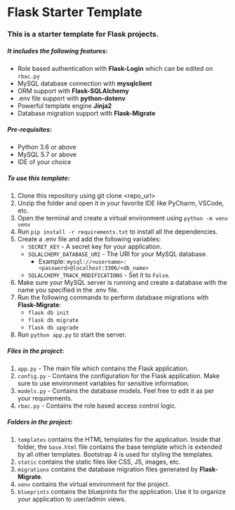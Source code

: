 # Flask Starter Template

### This is a starter template for Flask projects.
##### It includes the following features:
 + Role based authentication with __Flask-Login__ which can be edited on ```rbac.py```
 + MySQL database connection with __mysqlclient__
 + ORM support with __Flask-SQLAlchemy__
 + .env file support with __python-dotenv__
 + Powerful template engine __Jinja2__
 + Database migration support with __Flask-Migrate__

##### Pre-requisites:
 + Python 3.6 or above
 + MySQL 5.7 or above
 + IDE of your choice

##### To use this template:
1. Clone this repository using git clone <repo_url>
2. Unzip the folder and open it in your favorite IDE like PyCharm, VSCode, etc.
3. Open the terminal and create a virtual environment using ```python -m venv venv```
4. Run ```pip install -r requirements.txt``` to install all the dependencies.
5. Create a .env file and add the following variables:
    + ```SECRET_KEY``` - A secret key for your application.
    + ```SQLALCHEMY_DATABASE_URI``` - The URI for your MySQL database.
      - Example: ```mysql://<username>:<password>@localhost:3306/<db_name>```
    + ```SQLALCHEMY_TRACK_MODIFICATIONS``` - Set it to ```False```.
6. Make sure your MySQL server is running and create a database with the name you specified in the .env file.
7. Run the following commands to perform database migrations with __Flask-Migrate__:
    + ```flask db init```
    + ```flask db migrate```
    + ```flask db upgrade```
8. Run ```python app.py``` to start the server.

##### Files in the project:
1. ```app.py``` - The main file which contains the Flask application.
2. ```config.py``` - Contains the configuration for the Flask application. Make sure to use environment variables for sensitive information.
3. ```models.py``` - Contains the database models. Feel free to edit it as per your requirements.
4. ```rbac.py``` - Contains the role based access control logic.

##### Folders in the project:
1.  ```templates``` contains the HTML templates for the application. Inside that folder, the ```base.html``` file 
contains the base template which is extended by all other templates. Bootstrap 4 is used for styling the templates.
2. ```static``` contains the static files like CSS, JS, images, etc. 
3. ```migrations``` contains the database migration files generated by __Flask-Migrate__.
4. ```venv``` contains the virtual environment for the project.
5. ```blueprints``` contains the blueprints for the application. Use it to organize your application to user/admin views.
